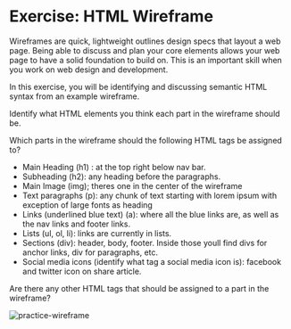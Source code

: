 # Exercise: HTML Wireframe

Wireframes are quick, lightweight outlines design specs that layout a web page.
Being able to discuss and plan your core elements allows your web page to have
a solid foundation to build on. This is an important skill when you work on
web design and development.

In this exercise, you will be identifying and discussing semantic HTML syntax
from an example wireframe.

Identify what HTML elements you think each part in the wireframe should be.

Which parts in the wireframe should the following HTML tags be assigned to?

- Main Heading (h1) : at the top right below nav bar.
- Subheading (h2): any heading before the paragraphs.
- Main Image (img); theres one in the center of the wireframe
- Text paragraphs (p): any chunk of text starting with lorem ipsum with exception of large fonts as heading
- Links (underlined blue text) (a): where all the blue links are, as well as the nav links and footer links.
- Lists (ul, ol, li): links are currently in lists.
- Sections (div): header, body, footer. Inside those youll find divs for anchor links, div for paragraphs, etc.
- Social media icons (identify what tag a social media icon is): facebook and twitter icon on share article.

Are there any other HTML tags that should be assigned to a part in the
wireframe?

![practice-wireframe](https://appacademy-open-assets.s3-us-west-1.amazonaws.com/Modular-Curriculum/content/css/practice-wireframe.png)
